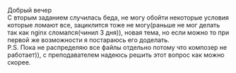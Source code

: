 Добрый вечер<br/>
С вторым заданием случилась беда, не могу обойти некоторые условия которые ломают все, зациклится тоже не могу(раньше не мог делать так как nginx сломался(чинил 3 дня)), новая тема, но если можно то при первой же возможности я постараюсь его доделать.<br/>
P.S. Пока не распределяю все файлы отдельно потому что композер не работает)), с преподавателем надеюсь решить этот вопрос как можно скорее.<br/>
